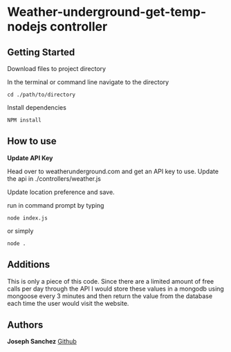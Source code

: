 # Weather-underground-get-temp-nodejs controller
## Getting Started
Download files to project directory


In the terminal or command line navigate to the directory

```
cd ./path/to/directory
```

Install dependencies
```
NPM install
```

## How to use
**Update API Key**

Head over to weatherunderground.com and get an API key to use. Update the api in ./controllers/weather.js

Update location preference and save.

run in command prompt by typing

```
node index.js
```

or simply

```
node .
````

## Additions

This is only a piece of this code. Since there are a limited amount of free calls per day through the API I would store these values in a mongodb using mongoose every 3 minutes and then return the value from the database each time the user would visit the website.


## Authors
**Joseph Sanchez** [Github](https://github.com/joecodecreations)
